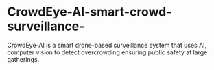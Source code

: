 # CrowdEye-AI-smart-crowd-surveillance-
CrowdEye-AI is a smart drone-based surveillance system that uses AI, computer vision to detect overcrowding ensuring public safety at large gatherings.

